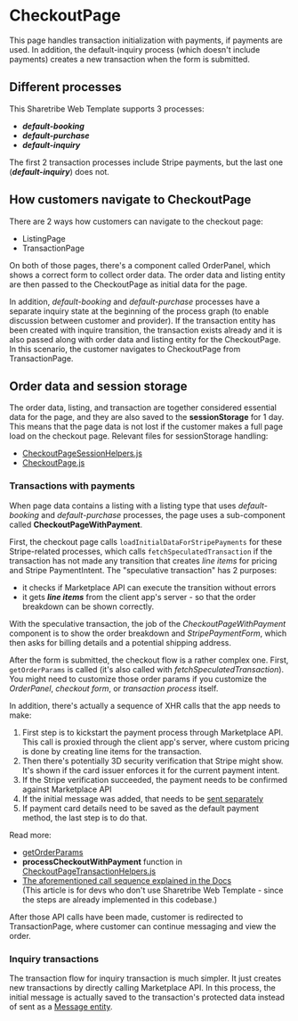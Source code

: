 # CheckoutPage

This page handles transaction initialization with payments, if payments are used. In addition, the
default-inquiry process (which doesn't include payments) creates a new transaction when the form is
submitted.

## Different processes

This Sharetribe Web Template supports 3 processes:

- **_default-booking_**
- **_default-purchase_**
- **_default-inquiry_**

The first 2 transaction processes include Stripe payments, but the last one (**_default-inquiry_**)
does not.

## How customers navigate to CheckoutPage

There are 2 ways how customers can navigate to the checkout page:

- ListingPage
- TransactionPage

On both of those pages, there's a component called OrderPanel, which shows a correct form to collect
order data. The order data and listing entity are then passed to the CheckoutPage as initial data
for the page.

In addition, _default-booking_ and _default-purchase_ processes have a separate inquiry state at the
beginning of the process graph (to enable discussion between customer and provider). If the
transaction entity has been created with inquire transition, the transaction exists already and it
is also passed along with order data and listing entity for the CheckoutPage. In this scenario, the
customer navigates to CheckoutPage from TransactionPage.

## Order data and session storage

The order data, listing, and transaction are together considered essential data for the page, and
they are also saved to the **sessionStorage** for 1 day. This means that the page data is not lost
if the customer makes a full page load on the checkout page. Relevant files for sessionStorage
handling:

- [CheckoutPageSessionHelpers.js](./CheckoutPageSessionHelpers.js)
- [CheckoutPage.js](https://github.com/sharetribe/web-template/blob/inquiry-process/src/containers/CheckoutPage/CheckoutPage.js)

### Transactions with payments

When page data contains a listing with a listing type that uses _default-booking_ and
_default-purchase_ processes, the page uses a sub-component called **CheckoutPageWithPayment**.

First, the checkout page calls `loadInitialDataForStripePayments` for these Stripe-related
processes, which calls `fetchSpeculatedTransaction` if the transaction has not made any transition
that creates _line items_ for pricing and Stripe PaymentIntent. The "speculative transaction" has 2
purposes:

- it checks if Marketplace API can execute the transition without errors
- it gets **_line items_** from the client app's server - so that the order breakdown can be shown
  correctly.

With the speculative transaction, the job of the _CheckoutPageWithPayment_ component is to show the
order breakdown and _StripePaymentForm_, which then asks for billing details and a potential
shipping address.

After the form is submitted, the checkout flow is a rather complex one. First, `getOrderParams` is
called (it's also called with _fetchSpeculatedTransaction_). You might need to customize those order
params if you customize the _OrderPanel_, _checkout form_, or _transaction process_ itself.

In addition, there's actually a sequence of XHR calls that the app needs to make:

1. First step is to kickstart the payment process through Marketplace API.  
   This call is proxied through the client app's server, where custom pricing is done by creating
   line items for the transaction.
2. Then there's potentially 3D security verification that Stripe might show.  
   It's shown if the card issuer enforces it for the current payment intent.
3. If the Stripe verification succeeded, the payment needs to be confirmed against Marketplace API
4. If the initial message was added, that needs to be
   [sent separately](https://www.sharetribe.com/api-reference/marketplace.html#send-message)
5. If payment card details need to be saved as the default payment method, the last step is to do
   that.

Read more:

- [getOrderParams](./CheckoutPage/CheckoutPageWithPayment.js#L69)
- **processCheckoutWithPayment** function in
  [CheckoutPageTransactionHelpers.js](./CheckoutPageTransactionHelpers.js)
- [The aforementioned call sequence explained in the Docs](https://www.sharetribe.com/docs/how-to/enable-payment-intents/#3-checkoutpage-add-new-api-calls-and-call-them-in-sequence)  
  (This article is for devs who don't use Sharetribe Web Template - since the steps are already
  implemented in this codebase.)

After those API calls have been made, customer is redirected to TransactionPage, where customer can
continue messaging and view the order.

### Inquiry transactions

The transaction flow for inquiry transaction is much simpler. It just creates new transactions by
directly calling Marketplace API. In this process, the initial message is actually saved to the
transaction's protected data instead of sent as a
[Message entity](https://www.sharetribe.com/api-reference/marketplace.html#send-message).
